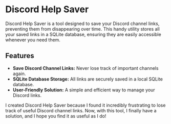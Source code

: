 # Discord Help Saver

Discord Help Saver is a tool designed to save your Discord channel links, preventing them from disappearing over time. This handy utility stores all your saved links in a SQLite database, ensuring they are easily accessible whenever you need them.

## Features

- **Save Discord Channel Links:** Never lose track of important channels again.
- **SQLite Database Storage:** All links are securely saved in a local SQLite database.
- **User-Friendly Solution:** A simple and efficient way to manage your Discord links.

I created Discord Help Saver because I found it incredibly frustrating to lose track of useful Discord channel links. Now, with this tool, I finally have a solution, and I hope you find it as useful as I do!
